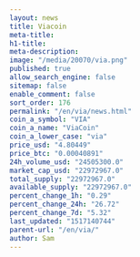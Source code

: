 ```yaml
---
layout: news
title: Viacoin
meta-title: 
h1-title: 
meta-description: 
image: "/media/20070/via.png"
published: true
allow_search_engine: false
sitemap: false
enable_comment: false
sort_order: 176
permalink: "/en/via/news.html"
coin_a_symbol: "VIA"
coin_a_name: "ViaCoin"
coin_a_lower_case: "via"
price_usd: "4.80449"
price_btc: "0.00040891"
24h_volume_usd: "24505300.0"
market_cap_usd: "22972967.0"
total_supply: "22972967.0"
available_supply: "22972967.0"
percent_change_1h: "0.29"
percent_change_24h: "26.72"
percent_change_7d: "5.32"
last_updated: "1517140744"
parent-url: "/en/via/"
author: Sam
---
```


